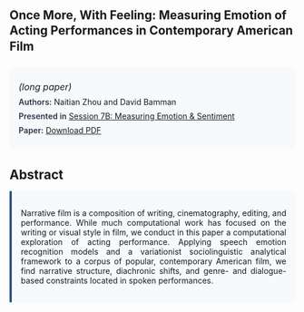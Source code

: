
<style>    
    h2 {
        margin-top: 0;
        margin-bottom: 1.5rem;
        line-height: 1.3;
    }
    
    h3 {
        margin-top: 2rem;
        margin-bottom: 1rem;
        font-size: 1.4rem;
        font-weight:bold;
    }
    
    .metadata {
        background-color: #f7fafc;
        padding: 1rem;
        border-radius: 6px;
        margin-bottom: 2rem;
    }
    
    .metadata p {
        margin: 0.5rem 0;
    }
    
    .abstract {
        text-align: justify;
        padding: 1rem;
        background-color: #f7fafc;
        border-left: 4px solid #2c5282;
        border-radius: 0 6px 6px 0;
    }
    
    strong {
        color: #2d3748;
        font-weight: 600;
    }
</style>
<main role="main">
<h2>Once More, With Feeling: Measuring Emotion of Acting Performances in Contemporary American Film</h2>

<section class="metadata">
<p style='font-size:1rem'><i>(long paper)</i></p>
<p><strong>Authors:</strong> Naitian Zhou and David Bamman</p>
<p><strong>Presented in</strong> <a href="/programme/#session7">Session 7B: Measuring Emotion & Sentiment</a></p>
<p><strong>Paper:</strong> <a href="https://ceur-ws.org/Vol-3558/paper124.pdf">Download PDF</a></p>
</section>

<section>
<h3>Abstract</h3>
<div class="abstract">
<p>Narrative film is a composition of writing, cinematography, editing, and performance. While much computational work has focused on the writing or visual style in film, we conduct in this paper a computational exploration of acting performance. Applying speech emotion recognition models and a variationist sociolinguistic analytical framework to a corpus of popular, contemporary American film, we find narrative structure, diachronic shifts, and genre- and dialogue-based constraints located in spoken performances.</p>
</div>
</section>
</main>